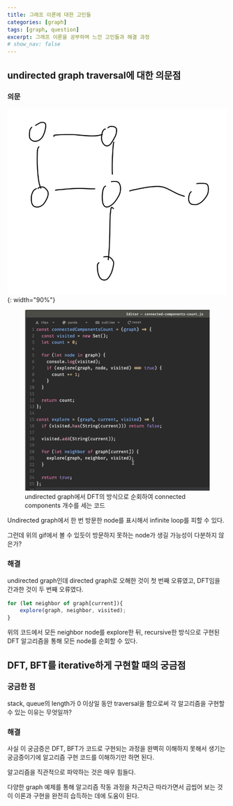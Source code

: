 ```yaml
---
title: 그래프 이론에 대한 고민들
categories: [graph]
tags: [graph, question]
excerpt: 그래프 이론을 공부하며 느낀 고민들과 해결 과정
# show_nav: false
---
```


## undirected graph traversal에 대한 의문점
### 의문

![](\assets\images\2025-06-28-graph-algorithms\result.gif){: width="90%"}

<figure>
  <img src="\assets\images\2025-06-28-graph-algorithms\2025-06-28 171006.png">
  <figcaption>undirected graph에서 DFT의 방식으로 순회하여 connected components 개수를 세는 코드</figcaption>
</figure>

Undirected graph에서 한 번 방문한 node를 표시해서 infinite loop를 피할 수 있다.

그런데 위의 gif에서 볼 수 있듯이 방문하지 못하는 node가 생길 가능성이 다분하지 않은가?


### 해결

undirected graph인데 directed graph로 오해한 것이 첫 번째 오류였고, DFT임을 간과한 것이 두 번째 오류였다.

```javascript
for (let neighbor of graph[current]){
    explore(graph, neighbor, visited);
}
```

위의 코드에서 모든 neighbor node를 explore한 뒤, recursive한 방식으로 구현된 DFT 알고리즘을 통해 모든 node를 순회할 수 있다.

## DFT, BFT를 iterative하게 구현할 때의 궁금점

### 궁금한 점

stack, queue의 length가 0 이상일 동안 traversal을 함으로써 각 알고리즘을 구현할 수 있는 이유는 무엇일까? 

### 해결

사실 이 궁금증은 DFT, BFT가 코드로 구현되는 과정을 완벽히 이해하지 못해서 생기는 궁금증이기에 알고리즘 구현 코드를 이해하기만 하면 된다. 

알고리즘을 직관적으로 파악하는 것은 매우 힘들다.

 다양한 graph 예제를 통해 알고리즘 작동 과정을 차근차근 따라가면서 곱씹어 보는 것이 이론과 구현을 완전히 습득하는 데에 도움이 된다.